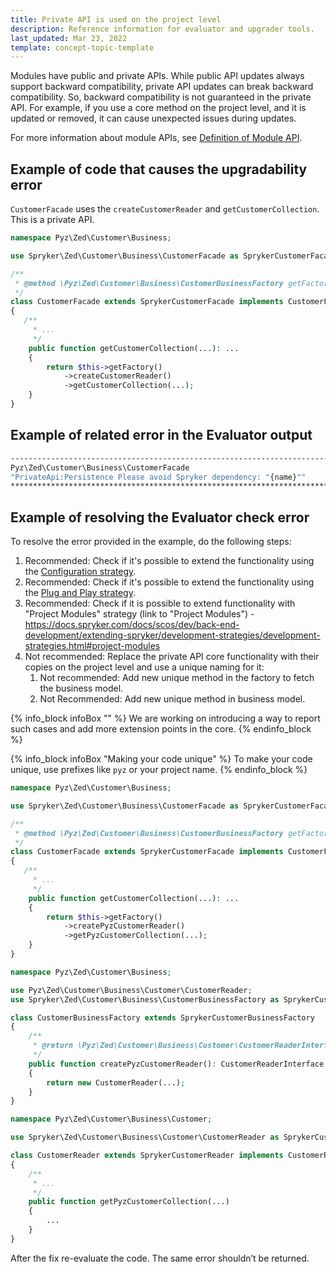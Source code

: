 ```yaml
---
title: Private API is used on the project level
description: Reference information for evaluator and upgrader tools.
last_updated: Mar 23, 2022
template: concept-topic-template
---
```


Modules have public and private APIs. While public API updates always support backward compatibility, private API updates can break backward compatibility. So, backward compatibility is not guaranteed in the private API. For example, if you use a core method on the project level, and it is updated or removed, it can cause unexpected issues during updates.

For more information about module APIs, see [Definition of Module API](/docs/scos/dev/architecture/module-api/definition-of-module-api.html).

## Example of code that causes the upgradability error

`CustomerFacade` uses the `createCustomerReader` and `getCustomerCollection`. This is a  private API.

```php
namespace Pyz\Zed\Customer\Business;

use Spryker\Zed\Customer\Business\CustomerFacade as SprykerCustomerFacade;

/**
 * @method \Pyz\Zed\Customer\Business\CustomerBusinessFactory getFactory()
 */
class CustomerFacade extends SprykerCustomerFacade implements CustomerFacadeInterface
{
   /**
     * ...
     */
    public function getCustomerCollection(...): ...
    {
        return $this->getFactory()
            ->createCustomerReader()
            ->getCustomerCollection(...);
    }
}
```

## Example of related error in the Evaluator output

```bash
------------------------------------------------------------------------------------------------------------------------
Pyz\Zed\Customer\Business\CustomerFacade
"PrivateApi:Persistence Please avoid Spryker dependency: "{name}""
************************************************************************************************************************
```

## Example of resolving the Evaluator check error

To resolve the error provided in the example, do the following steps:
1. Recommended: Check if it's possible to extend the functionality using the [Configuration strategy](/docs/scos/dev/back-end-development/extending-spryker/development-strategies/development-strategies.html#configuration).
2. Recommended: Check if it's possible to extend the functionality using the [Plug and Play strategy](/docs/scos/dev/back-end-development/extending-spryker/development-strategies/development-strategies.html#plug-and-play).
3. Recommended: Check if it is possible to extend functionality with "Project Modules" strategy (link to "Project Modules") - https://docs.spryker.com/docs/scos/dev/back-end-development/extending-spryker/development-strategies/development-strategies.html#project-modules
4. Not recommended: Replace the private API core functionality with their copies on the project level and use a unique naming for it:
    1. Not recommended: Add new unique method in the factory to fetch the business model.
    2. Not Recommended: Add new unique method in business model.

{% info_block infoBox "" %}
We are working on introducing a way to report such cases and add more extension points in the core.
{% endinfo_block %}

{% info_block infoBox "Making your code unique" %}
To make your code unique, use prefixes like `pyz` or your project name.
{% endinfo_block %}

```php
namespace Pyz\Zed\Customer\Business;

use Spryker\Zed\Customer\Business\CustomerFacade as SprykerCustomerFacade;

/**
 * @method \Pyz\Zed\Customer\Business\CustomerBusinessFactory getFactory()
 */
class CustomerFacade extends SprykerCustomerFacade implements CustomerFacadeInterface
{
   /**
     * ...
     */
    public function getCustomerCollection(...): ...
    {
        return $this->getFactory()
            ->createPyzCustomerReader()
            ->getPyzCustomerCollection(...);
    }
}
```
```php
namespace Pyz\Zed\Customer\Business;

use Pyz\Zed\Customer\Business\Customer\CustomerReader;
use Spryker\Zed\Customer\Business\CustomerBusinessFactory as SprykerCustomerBusinessFactory;

class CustomerBusinessFactory extends SprykerCustomerBusinessFactory
{
    /**
     * @return \Pyz\Zed\Customer\Business\Customer\CustomerReaderInterface
     */
    public function createPyzCustomerReader(): CustomerReaderInterface
    {
        return new CustomerReader(...);
    }
}
```
```php
namespace Pyz\Zed\Customer\Business\Customer;

use Spryker\Zed\Customer\Business\Customer\CustomerReader as SprykerCustomerReader;

class CustomerReader extends SprykerCustomerReader implements CustomerReaderInterface
{
    /**
     * ...
     */
    public function getPyzCustomerCollection(...)
    {
        ...
    }
}
```
After the fix re-evaluate the code. The same error shouldn’t be returned.
